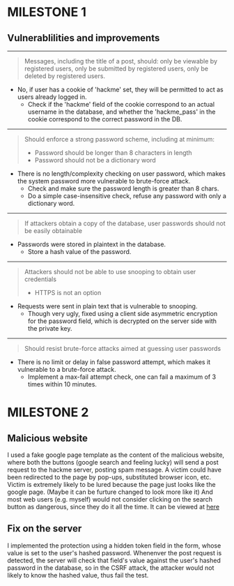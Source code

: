 # MILESTONE 1

## Vulnerablilities and improvements

---

> Messages, including the title of a post, should: only be viewable by registered users, only be submitted by registered users, only be deleted by registered users.

* No, if user has a cookie of 'hackme' set, they will be permitted to act as users already logged in.
	* Check if the 'hackme' field of the cookie correspond to an actual username in the database, and whether the 'hackme\_pass' in the cookie correspond to the correct password in the DB.

---
> Should enforce a strong password scheme, including at minimum:
> * Password should be longer than 8 characters in length
> * Password should not be a dictionary word

* There is no length/complexity checking on user password, which makes the system password more vulnerable to brute-force attack.
	* Check and make sure the password length is greater than 8 chars.
	* Do a simple case-insensitive check, refuse any password with only a dictionary word.
---
> If attackers obtain a copy of the database, user passwords should not be easily obtainable

* Passwords were stored in plaintext in the database.
	* Store a hash value of the password.
---
> Attackers should not be able to use snooping to obtain user credentials
>	* HTTPS is not an option

* Requests were sent in plain text that is vulnerable to snooping.
	* Though very ugly, fixed using a client side asymmetric encryption for the password field, which is decrypted on the server side with the private key.

---
> Should resist brute-force attacks aimed at guessing user passwords

* There is no limit or delay in false password attempt, which makes it vulnerable to a brute-force attack.
	* Implement a max-fail attempt check, one can fail a maximum of 3 times within 10 minutes.


# MILESTONE 2

## Malicious website

I used a fake google page template as the content of the malicious website, where both the buttons (google search and feeling lucky) will send a post request to the hackme server, posting spam message. 
A victim could have been redirected to the page by pop-ups, substituted browser icon, etc. Victim is extremely likely to be lured because the page just looks like the google page. (Maybe it can be furture changed to look more like it) And most web users (e.g. myself) would not consider clicking on the search button as dangerous, since they do it all the time.
It can be viewed at [here](https://cse.taylor.edu/~hdeng/google-homepage/csrf.html)

## Fix on the server

I implemented the protection using a hidden token field in the form, whose value is set to the user's hashed password. Whenenver the post request is detected, the server will check that field's value against the user's hashed password in the database, so in the CSRF attack, the attacker would not likely to know the hashed value, thus fail the test.

